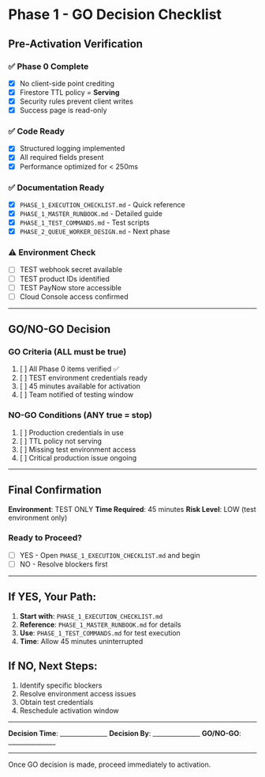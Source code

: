 # Phase 1 - GO Decision Checklist

## Pre-Activation Verification

### ✅ Phase 0 Complete
- [x] No client-side point crediting
- [x] Firestore TTL policy = **Serving**
- [x] Security rules prevent client writes
- [x] Success page is read-only

### ✅ Code Ready
- [x] Structured logging implemented
- [x] All required fields present
- [x] Performance optimized for < 250ms

### ✅ Documentation Ready
- [x] `PHASE_1_EXECUTION_CHECKLIST.md` - Quick reference
- [x] `PHASE_1_MASTER_RUNBOOK.md` - Detailed guide
- [x] `PHASE_1_TEST_COMMANDS.md` - Test scripts
- [x] `PHASE_2_QUEUE_WORKER_DESIGN.md` - Next phase

### ⚠️ Environment Check
- [ ] TEST webhook secret available
- [ ] TEST product IDs identified
- [ ] TEST PayNow store accessible
- [ ] Cloud Console access confirmed

---

## GO/NO-GO Decision

### GO Criteria (ALL must be true)
1. [ ] All Phase 0 items verified ✅
2. [ ] TEST environment credentials ready
3. [ ] 45 minutes available for activation
4. [ ] Team notified of testing window

### NO-GO Conditions (ANY true = stop)
1. [ ] Production credentials in use
2. [ ] TTL policy not serving
3. [ ] Missing test environment access
4. [ ] Critical production issue ongoing

---

## Final Confirmation

**Environment**: TEST ONLY
**Time Required**: 45 minutes
**Risk Level**: LOW (test environment only)

### Ready to Proceed?

- [ ] YES - Open `PHASE_1_EXECUTION_CHECKLIST.md` and begin
- [ ] NO - Resolve blockers first

---

## If YES, Your Path:

1. **Start with**: `PHASE_1_EXECUTION_CHECKLIST.md`
2. **Reference**: `PHASE_1_MASTER_RUNBOOK.md` for details
3. **Use**: `PHASE_1_TEST_COMMANDS.md` for test execution
4. **Time**: Allow 45 minutes uninterrupted

## If NO, Next Steps:

1. Identify specific blockers
2. Resolve environment access issues
3. Obtain test credentials
4. Reschedule activation window

---

**Decision Time**: _______________
**Decision By**: _______________
**GO/NO-GO**: _______________

---

Once GO decision is made, proceed immediately to activation.


